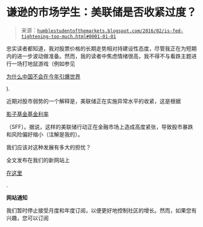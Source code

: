 <!--yml

分类：未分类

日期：2024-05-18 03:10:15

-->

# 谦逊的市场学生：美联储是否收紧过度？

> 来源：[`humblestudentofthemarkets.blogspot.com/2016/02/is-fed-tightening-too-much.html#0001-01-01`](https://humblestudentofthemarkets.blogspot.com/2016/02/is-fed-tightening-too-much.html#0001-01-01)

忠实读者都知道，我对股票价格的长期走势相对持建设性态度，尽管我正在为短期内的进一步波动做准备。然而，我的读者中焦虑情绪很高，我不得不与看跌主题进行一场打地鼠游戏（例如参见

[为什么中国不会在今年引爆世界](https://humblestudentofthemarkets.com/2016/02/01/why-china-wont-blow-up-the-world-this-year/)

).

近期对股市弱势的一个解释是，美联储正在实施异常水平的收紧，这是根据

[影子基金基金利率](https://www.frbatlanta.org/cqer/research/shadow_rate.aspx?panel=2)

（SFF）。据说，这样的美联储行动正在金融市场上造成高度紧张，导致股市暴跌和风险偏好缩小（注解是我的）。

我们应该对这种发展有多大的担忧？

全文发布在我们的新网站上

[在这里](https://humblestudentofthemarkets.com/2016/02/03/is-the-fed-tightening-too-much/)

.

**网站通知**

我们暂时停止接受月度和年度订阅，以便更好地控制社区的增长。然而，如果您有兴趣，您可以订阅
